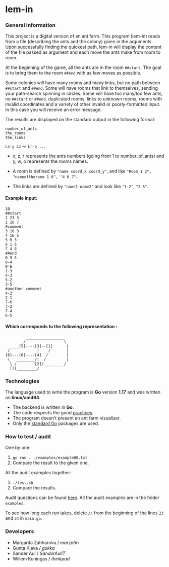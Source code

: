 # lem-in

### General information

This project is a digital version of an ant farm.
This program (lem-in) reads from a file (describing the ants and the colony) given in the arguments.
Upon successfully finding the quickest path, lem-in will display the content of the file passed as argument and each move the ants make from room to room.

At the beginning of the game, all the ants are in the room `##start`. The goal is to bring them to the room `##end` with as few moves as possible.

Some colonies will have many rooms and many links, but no path between `##start` and `##end`.
Some will have rooms that link to themselves, sending your path-search spinning in circles. Some will have too many/too few ants, no `##start` or `##end`, duplicated rooms, links to unknown rooms, rooms with invalid coordinates and a variety of other invalid or poorly-formatted input.
In this case you will receive an error message.

The results are displayed on the standard output in the following format:

    number_of_ants
    the_rooms
    the_links

    Lx-y Lz-w Lr-o ...

- x, z, r represents the ants numbers (going from 1 to number_of_ants) and y, w, o represents the rooms names.

- A room is defined by `"name coord_x coord_y"`, and like `"Room 1 2", "nameoftheroom 1 6", "4 6 7"`.

- The links are defined by `"name1-name2"` and look like `"1-2"`, `"2-5"`.

#### Example input:

    10    
    ##start
    1 23 3
    2 16 7
    #comment
    3 16 3
    4 16 5
    5 9 3
    6 1 5
    7 4 8
    ##end
    0 9 5
    0-4
    0-6
    1-3
    4-3
    5-2
    3-5
    #another comment
    4-2
    2-1
    7-6
    7-2
    7-4
    6-5

#### Which corresponds to the following representation :

             _________________
            /                 \
      ____[5]----[3]--[1]      |
     /            |    /       |
    [6]---[0]----[4]  /        |
     \   ________/|  /         |
      \ /        [2]/_________/
      [7]_________/


### Technologies

The language used to write the program is **Go** version **1.17** and was written on **linux/amd64**.
- The backend is written in **Go**.
- The code respects the good [practices](https://git.01.kood.tech/root/public/src/branch/master/subjects/good-practices/README.md).
- The program doesn't present an ant farm visualizer.
- Only the [standard Go](https://golang.org/pkg/) packages are used.

### How to test / audit

One by one:
1. `go run . ./examples/example00.txt`
2. Compare the result to the given one.

All the audit examples together:
1. `./test.sh`
2. Compare the results.

Audit questions can be found [here](https://github.com/01-edu/public/tree/master/subjects/lem-in/audit).
All the audit examples are in the folder `examples`.

To see how long each run takes, delete `//` from the beginning of the lines `23` and `34` in `main.go`.

### Developers
- Margarita Zahharova / *marzahh*
- Gunta Kļava  / *gukka*
- Sander Aul / *SanderAulIT*
- Willem Kuningas / *thinkpad*